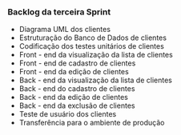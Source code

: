 ### Backlog da terceira Sprint
* Diagrama UML dos clientes
* Estruturação do Banco de Dados de clientes
* Codificação dos testes unitários de clientes
* Front - end da visualização da lista de clientes
* Front - end de cadastro de clientes
* Front - end da edição de clientes
* Back - end da visualização da lista de clientes
* Back - end do cadastro de clientes
* Back - end da edição de clientes
* Back - end da exclusão de clientes
* Teste de usuário dos clientes
* Transferência para o ambiente de produção
